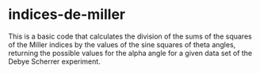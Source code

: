 # indices-de-miller
This is a basic code that calculates the division of the sums of the squares of the Miller indices by the values of the sine squares of theta angles, returning the possible values for the alpha angle for a given data set of the Debye Scherrer experiment.

